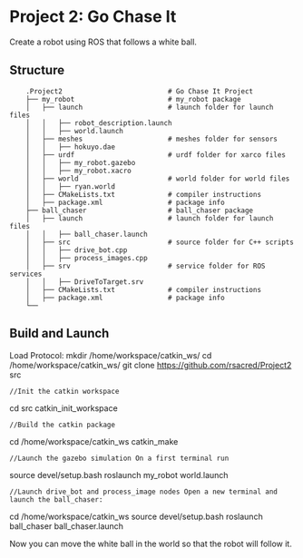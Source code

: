# Project 2: Go Chase It

Create a robot using ROS that follows a white ball.


## Structure
```
    .Project2                          # Go Chase It Project
    ├── my_robot                       # my_robot package                   
    │   ├── launch                     # launch folder for launch files   
    │   │   ├── robot_description.launch
    │   │   ├── world.launch
    │   ├── meshes                     # meshes folder for sensors
    │   │   ├── hokuyo.dae
    │   ├── urdf                       # urdf folder for xarco files
    │   │   ├── my_robot.gazebo
    │   │   ├── my_robot.xacro
    │   ├── world                      # world folder for world files
    │   │   ├── ryan.world
    │   ├── CMakeLists.txt             # compiler instructions
    │   ├── package.xml                # package info
    ├── ball_chaser                    # ball_chaser package                   
    │   ├── launch                     # launch folder for launch files   
    │   │   ├── ball_chaser.launch
    │   ├── src                        # source folder for C++ scripts
    │   │   ├── drive_bot.cpp
    │   │   ├── process_images.cpp
    │   ├── srv                        # service folder for ROS services
    │   │   ├── DriveToTarget.srv
    │   ├── CMakeLists.txt             # compiler instructions
    │   ├── package.xml                # package info                  
    └──   
```


## Build and Launch

Load Protocol:
mkdir /home/workspace/catkin_ws/
cd /home/workspace/catkin_ws/
git clone https://github.com/rsacred/Project2 src


	//Init the catkin workspace

cd src
catkin_init_workspace

	//Build the catkin package

cd /home/workspace/catkin_ws
catkin_make

	//Launch the gazebo simulation On a first terminal run

source devel/setup.bash
roslaunch my_robot world.launch

	//Launch drive_bot and process_image nodes Open a new terminal and launch the ball_chaser:

cd /home/workspace/catkin_ws
source devel/setup.bash
roslaunch ball_chaser ball_chaser.launch

Now you can move the white ball in the world so that the robot will follow it.